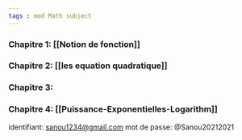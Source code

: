 ```yaml
---
tags : mod Math subject
---
```

### **Chapitre 1:** [[Notion de fonction]] 

### **Chapitre 2:** [[les equation quadratique]] 

### **Chapitre 3:**

### **Chapitre 4:** [[Puissance-Exponentielles-Logarithm]] 


identifiant: sanou1234@gmail.com 
mot de passe: @Sanou20212021